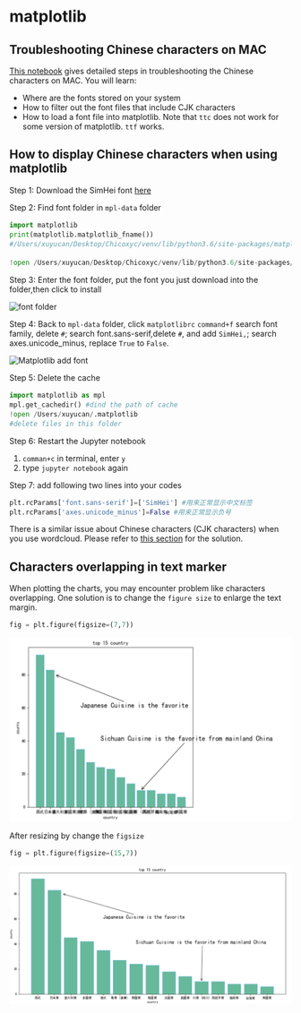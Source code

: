 # matplotlib

## Troubleshooting Chinese characters on MAC

[This notebook](https://github.com/hupili/python-for-data-and-media-communication/blob/master/matplotlib-examples/Chinese%20Font.ipynb) gives detailed steps in troubleshooting the Chinese characters on MAC. You will learn:

- Where are the fonts stored on your system
- How to filter out the font files that include CJK characters
- How to load a font file into matplotlib. Note that `ttc` does not work for some version of matplotlib. `ttf` works.

## How to display Chinese characters when using matplotlib

Step 1: Download the SimHei font [here](https://www.fontpalace.com/font-details/SimHei/)

Step 2: Find font folder in `mpl-data` folder

```python
import matplotlib
print(matplotlib.matplotlib_fname())
#/Users/xuyucan/Desktop/Chicoxyc/venv/lib/python3.6/site-packages/matplotlib/mpl-data/matplotlibrc

!open /Users/xuyucan/Desktop/Chicoxyc/venv/lib/python3.6/site-packages/matplotlib/mpl-data
```

Step 3: Enter the font folder, put the font you just download into the folder,then click to install

![font folder](assets/matplotlib-font-folder.png)

Step 4: Back to `mpl-data` folder, click `matplotlibrc`
`command+f` search font family, delete `#`;
search font.sans-serif,delete `#`, and add `SimHei,`;
search axes.unicode_minus, replace `True` to `False`.

![Matplotlib add font](assets/matplotlib-add-font.png)

Step 5: Delete the cache

```python
import matplotlib as mpl
mpl.get_cachedir() #dind the path of cache
!open /Users/xuyucan/.matplotlib
#delete files in this folder
```

Step 6: Restart the Jupyter notebook

1. `comman+c` in terminal, enter `y`
2. type `jupyter notebook` again

Step 7: add following two lines into your codes

```python
plt.rcParams['font.sans-serif']=['SimHei'] #用来正常显示中文标签
plt.rcParams['axes.unicode_minus']=False #用来正常显示负号
```

There is a similar issue about Chinese characters (CJK characters) when you use wordcloud. Please refer to [this section](module-wordcloud.md#display-chinese-characters-when-plotting-tag-cloud) for the solution.

## Characters overlapping in text marker

When plotting the charts, you may encounter problem like characters overlapping. One solution is to change the `figure size` to enlarge the text margin.

```python
fig = plt.figure(figsize=(7,7))
```

![character overlapping](assets/characters-overlapping.png)

After resizing by change the `figsize`

```python
fig = plt.figure(figsize=(15,7))
```

![Resize the charts](assets/characters-overlapping-after.png)